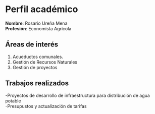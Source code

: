 # Perfil académico
**Nombre**: Rosario Ureña Mena  
**Profesión**: Economista Agrícola  

## Áreas de interés
1. Acueductos comunales.  
2. Gestión de Recursos Naturales
3. Gestión de proyectos  

## Trabajos realizados
-Proyectos de desarrollo de infraestructura para distribución de agua potable  
-Presupustos y actualización de tarifas
